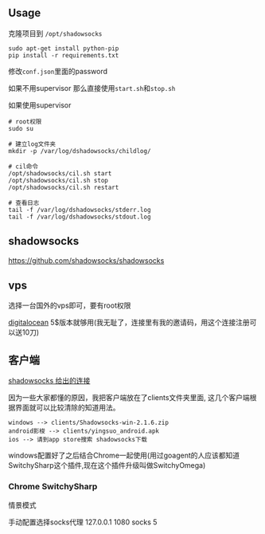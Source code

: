 Usage
---

克隆项目到 `/opt/shadowsocks`

    sudo apt-get install python-pip
    pip install -r requirements.txt

修改`conf.json`里面的password

如果不用supervisor 那么直接使用`start.sh`和`stop.sh`

如果使用supervisor

    # root权限
    sudo su

    # 建立log文件夹
    mkdir -p /var/log/dshadowsocks/childlog/

    # cil命令
    /opt/shadowsocks/cil.sh start
    /opt/shadowsocks/cil.sh stop
    /opt/shadowsocks/cil.sh restart

    # 查看日志
    tail -f /var/log/dshadowsocks/stderr.log
    tail -f /var/log/dshadowsocks/stdout.log

shadowsocks
---
https://github.com/shadowsocks/shadowsocks

vps
---
选择一台国外的vps即可，要有root权限

[digitalocean](https://www.digitalocean.com/?refcode=2442f64b1152) 5$版本就够用(我无耻了，连接里有我的邀请码，用这个连接注册可以送10刀)

客户端
---

[shadowsocks 给出的连接](https://github.com/shadowsocks/shadowsocks/wiki/Ports-and-Clients)

因为一些大家都懂的原因，我把客户端放在了clients文件夹里面, 这几个客户端根据界面就可以比较清除的知道用法。

    windows --> clients/Shadowsocks-win-2.1.6.zip
    android影梭 --> clients/yingsuo_android.apk
    ios --> 请到app store搜索 shadowsocks下载

windows配置好了之后结合Chrome一起使用(用过goagent的人应该都知道SwitchySharp这个插件,现在这个插件升级叫做SwitchyOmega)

### Chrome SwitchySharp

情景模式

手动配置选择socks代理 127.0.0.1 1080
socks 5
